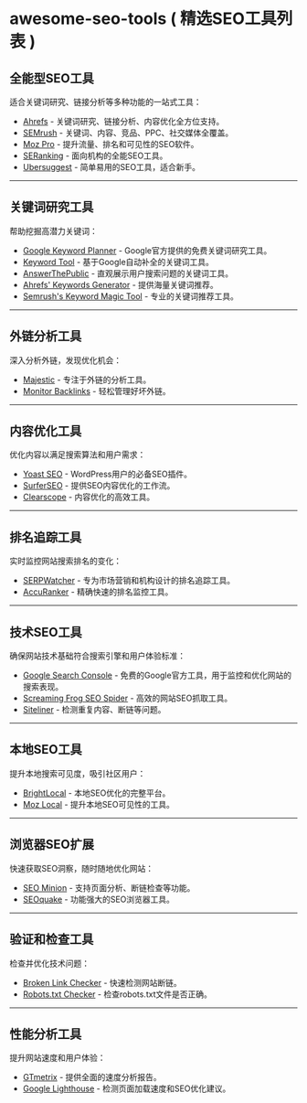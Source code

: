 # awesome-seo-tools ( 精选SEO工具列表 )

## 全能型SEO工具

适合关键词研究、链接分析等多种功能的一站式工具：

- [Ahrefs](https://ahrefs.com/) - 关键词研究、链接分析、内容优化全方位支持。
- [SEMrush](https://www.semrush.com/) - 关键词、内容、竞品、PPC、社交媒体全覆盖。
- [Moz Pro](https://moz.com/) - 提升流量、排名和可见性的SEO软件。
- [SERanking](https://seranking.com/) - 面向机构的全能SEO工具。
- [Ubersuggest](https://neilpatel.com/ubersuggest/) - 简单易用的SEO工具，适合新手。

---

## 关键词研究工具

帮助挖掘高潜力关键词：

- [Google Keyword Planner](https://ads.google.com/home/tools/keyword-planner/) - Google官方提供的免费关键词研究工具。
- [Keyword Tool](https://keywordtool.io/) - 基于Google自动补全的关键词工具。
- [AnswerThePublic](https://answerthepublic.com/) - 直观展示用户搜索问题的关键词工具。
- [Ahrefs' Keywords Generator](https://ahrefs.com/keyword-generator) - 提供海量关键词推荐。
- [Semrush's Keyword Magic Tool](https://www.semrush.com/analytics/keywordmagic/start) - 专业的关键词推荐工具。

---

## 外链分析工具

深入分析外链，发现优化机会：

- [Majestic](https://majestic.com/) - 专注于外链的分析工具。
- [Monitor Backlinks](https://monitorbacklinks.com/) - 轻松管理好坏外链。

---

## 内容优化工具

优化内容以满足搜索算法和用户需求：

- [Yoast SEO](https://yoast.com/) - WordPress用户的必备SEO插件。
- [SurferSEO](https://surferseo.com/) - 提供SEO内容优化的工作流。
- [Clearscope](https://www.clearscope.io/) - 内容优化的高效工具。

---

## 排名追踪工具

实时监控网站搜索排名的变化：

- [SERPWatcher](https://serpwatch.io/) - 专为市场营销和机构设计的排名追踪工具。
- [AccuRanker](https://www.accuranker.com/) - 精确快速的排名监控工具。

---

## 技术SEO工具

确保网站技术基础符合搜索引擎和用户体验标准：

- [Google Search Console](https://search.google.com/search-console/about) - 免费的Google官方工具，用于监控和优化网站的搜索表现。
- [Screaming Frog SEO Spider](https://www.screamingfrog.co.uk/seo-spider/#spider-features) - 高效的网站SEO抓取工具。
- [Siteliner](https://www.siteliner.com/) - 检测重复内容、断链等问题。

---

## 本地SEO工具

提升本地搜索可见度，吸引社区用户：

- [BrightLocal](https://www.brightlocal.com/local-seo-tools/) - 本地SEO优化的完整平台。
- [Moz Local](https://moz.com/products/local) - 提升本地SEO可见性的工具。

---

## 浏览器SEO扩展

快速获取SEO洞察，随时随地优化网站：

- [SEO Minion](https://chrome.google.com/webstore/detail/seo-minion/giihipjfimkajhlcilipnjeohabimjhi) - 支持页面分析、断链检查等功能。
- [SEOquake](https://www.seoquake.com/index.html) - 功能强大的SEO浏览器工具。

---

## 验证和检查工具

检查并优化技术问题：

- [Broken Link Checker](https://www.brokenlinkcheck.com/) - 快速检测网站断链。
- [Robots.txt Checker](https://support.google.com/webmasters/answer/6062598?hl=en) - 检查robots.txt文件是否正确。

---

## 性能分析工具

提升网站速度和用户体验：

- [GTmetrix](https://gtmetrix.com/) - 提供全面的速度分析报告。
- [Google Lighthouse](https://chrome.google.com/webstore/detail/lighthouse/blipmdconlkpinefehnmjammfjpmpbjk) - 检测页面加载速度和SEO优化建议。
